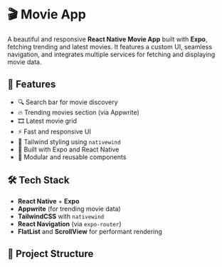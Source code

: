 # 🎬 Movie App

A beautiful and responsive **React Native Movie App** built with **Expo**, fetching trending and latest movies. It features a custom UI, seamless navigation, and integrates multiple services for fetching and displaying movie data.

## 🚀 Features

- 🔍 Search bar for movie discovery
- 🔥 Trending movies section (via Appwrite)
- 🎞️ Latest movie grid
- ⚡ Fast and responsive UI
- 🎨 Tailwind styling using `nativewind`
- 📱 Built with Expo and React Native
- 🧩 Modular and reusable components

## 🛠️ Tech Stack

- **React Native** + **Expo**
- **Appwrite** (for trending movie data)
- **TailwindCSS** with `nativewind`
- **React Navigation** (via `expo-router`)
- **FlatList** and **ScrollView** for performant rendering

## 📂 Project Structure

